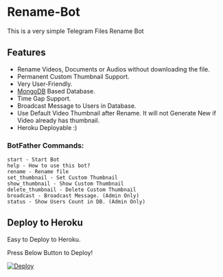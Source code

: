 # Rename-Bot
This is a very simple Telegram Files Rename Bot

## Features
- Rename Videos, Documents or Audios without downloading the file.
- Permanent Custom Thumbnail Support.
- Very User-Friendly.
- [MongoDB](https://mongodb.com) Based Database.
- Time Gap Support.
- Broadcast Message to Users in Database.
- Use Default Video Thumbnail after Rename. It will not Generate New if Video already has thumbnail.
- Heroku Deployable :)

### BotFather Commands:
```
start - Start Bot
help - How to use this bot?
rename - Rename file
set_thumbnail - Set Custom Thumbnail
show_thumbnail - Show Custom Thumbnail
delete_thumbnail - Delete Custom Thumbnail
broadcast - Broadcast Message. (Admin Only)
status - Show Users Count in DB. (Admin Only)
```

## Deploy to Heroku
Easy to Deploy to Heroku.

Press Below Button to Deploy!

[![Deploy](https://www.herokucdn.com/deploy/button.svg)](https://heroku.com/deploy?template=https://github.com/ayusharyanisgod/Rename-Bot)

##
